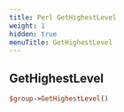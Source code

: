 ```yaml
---
title: Perl GetHighestLevel
weight: 1
hidden: true
menuTitle: GetHighestLevel
---
```

## GetHighestLevel
```perl
$group->GetHighestLevel()
```